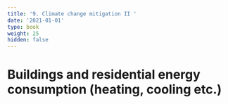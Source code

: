 ```yaml
---
title: '9. Climate change mitigation II '
date: '2021-01-01'
type: book
weight: 25
hidden: false
---
```

# Buildings and residential energy consumption (heating, cooling etc.)

<!--more-->



